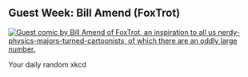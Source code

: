 ## Guest Week: Bill Amend (FoxTrot)
[![Guest comic by Bill Amend of FoxTrot, an inspiration to all us nerdy-physics-majors-turned-cartoonists, of which there are an oddly large number.](https://imgs.xkcd.com/comics/guest_week_bill_amend_foxtrot.png)](https://xkcd.com/824/ "Guest comic by Bill Amend of FoxTrot, an inspiration to all us nerdy-physics-majors-turned-cartoonists, of which there are an oddly large number.")

Your daily random xkcd
